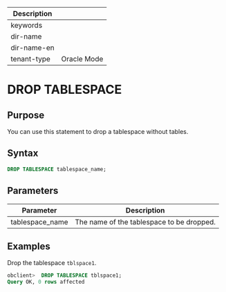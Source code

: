 | Description   |                 |
|---------------|-----------------|
| keywords      |                 |
| dir-name      |                 |
| dir-name-en   |                 |
| tenant-type   | Oracle Mode     |

# DROP TABLESPACE

## Purpose

You can use this statement to drop a tablespace without tables.

## Syntax

```sql
DROP TABLESPACE tablespace_name;
```

## Parameters

| Parameter | Description |
|-----------------|-----------------------|
| tablespace_name | The name of the tablespace to be dropped.  |

## Examples

Drop the tablespace `tblspace1`.

```sql
obclient>  DROP TABLESPACE tblspace1;
Query OK, 0 rows affected
```
